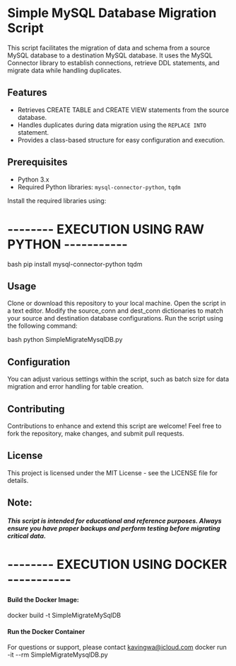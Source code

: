 # Simple MySQL Database Migration Script

This script facilitates the migration of data and schema from a source MySQL database to a destination MySQL database. It uses the MySQL Connector library to establish connections, retrieve DDL statements, and migrate data while handling duplicates.

## Features

- Retrieves CREATE TABLE and CREATE VIEW statements from the source database.
- Handles duplicates during data migration using the `REPLACE INTO` statement.
- Provides a class-based structure for easy configuration and execution.

## Prerequisites

- Python 3.x
- Required Python libraries: `mysql-connector-python`, `tqdm`

Install the required libraries using:

# -------- EXECUTION USING RAW PYTHON -----------

bash
pip install mysql-connector-python tqdm


## Usage

Clone or download this repository to your local machine.
Open the script in a text editor.
Modify the source_conn and dest_conn dictionaries to match your source and destination database configurations.
Run the script using the following command:

bash
python SimpleMigrateMysqlDB.py

## Configuration

You can adjust various settings within the script, such as batch size for data migration and error handling for table creation.

## Contributing

Contributions to enhance and extend this script are welcome! Feel free to fork the repository, make changes, and submit pull requests.

## License

This project is licensed under the MIT License - see the LICENSE file for details.


## Note: 
##### This script is intended for educational and reference purposes. Always ensure you have proper backups and perform testing before migrating critical data.


# -------- EXECUTION USING DOCKER -----------
#### Build the Docker Image:
docker build -t SimpleMigrateMySqlDB

#### Run the Docker Container
For questions or support, please contact kavingwa@icloud.com
docker run -it --rm SimpleMigrateMysqlDB.py
